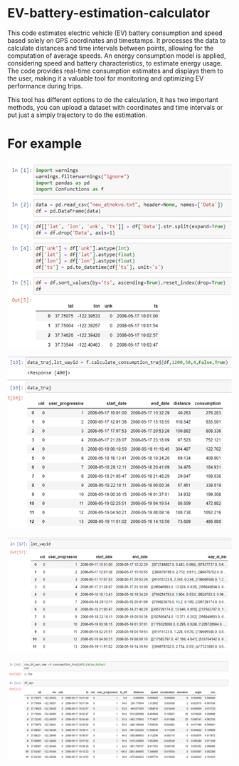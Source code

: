 # EV-battery-estimation-calculator

This code estimates electric vehicle (EV) battery consumption and speed based solely on GPS coordinates and timestamps. It processes the data to calculate distances and time intervals between points, allowing for the computation of average speeds. An energy consumption model is applied, considering speed and battery characteristics, to estimate energy usage. The code provides real-time consumption estimates and displays them to the user, making it a valuable tool for monitoring and optimizing EV performance during trips.

This tool has different options to do the calculation, it has two important methods, you can upload a dataset with coordinates and time intervals or put just a simply trajectory to do the estimation.

# For example
![Tutorial](https://github.com/cordeiroandres/EV-battery-calculator/blob/main/Images/Tutorial1.png)

![Tutorial](https://github.com/cordeiroandres/EV-battery-calculator/blob/main/Images/Tutorial2.png)

![Tutorial](https://github.com/cordeiroandres/EV-battery-calculator/blob/main/Images/Tutorial3.png)

![Tutorial](https://github.com/cordeiroandres/EV-battery-calculator/blob/main/Images/Tutorial4.png)
